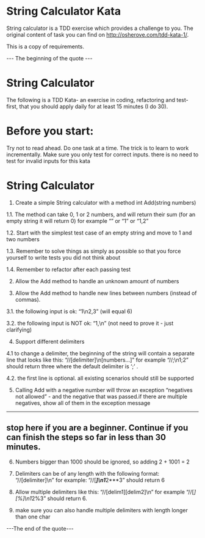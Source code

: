# String Calculator Kata

String calculator is a TDD exercise which provides a challenge to you. 
The original content of task you can find on http://osherove.com/tdd-kata-1/. 

This is a copy of requirements. 

--- The beginning of the quote ---
# String Calculator

The following is a TDD Kata- an exercise in coding, refactoring and test-first, that you should apply daily for at least 15 minutes (I do 30).

# Before you start: 

Try not to read ahead.
Do one task at a time. The trick is to learn to work incrementally.
Make sure you only test for correct inputs. there is no need to test for invalid inputs for this kata

# String Calculator

1. Create a simple String calculator with a method int Add(string numbers)

1.1. The method can take 0, 1 or 2 numbers, and will return their sum (for an empty string it will return 0) for example “” or “1” or “1,2”

1.2. Start with the simplest test case of an empty string and move to 1 and two numbers

1.3. Remember to solve things as simply as possible so that you force yourself to write tests you did not think about

1.4. Remember to refactor after each passing test

2. Allow the Add method to handle an unknown amount of numbers

3. Allow the Add method to handle new lines between numbers (instead of commas).

3.1. the following input is ok:  “1\n2,3”  (will equal 6)

3.2. the following input is NOT ok:  “1,\n” (not need to prove it - just clarifying)

4. Support different delimiters 

4.1 to change a delimiter, the beginning of the string will contain a separate line that looks like this:   “//[delimiter]\n[numbers…]” for example “//;\n1;2” should return three where the default delimiter is ‘;’ .

4.2. the first line is optional. all existing scenarios should still be supported

5. Calling Add with a negative number will throw an exception “negatives not allowed” - and the negative that was passed.if there are multiple negatives, show all of them in the exception message 
---
stop here if you are a beginner. Continue if you can finish the steps so far in less than 30 minutes.
---
6. Numbers bigger than 1000 should be ignored, so adding 2 + 1001  = 2

7. Delimiters can be of any length with the following format:  “//[delimiter]\n” for example: “//[***]\n1***2***3” should return 6

8. Allow multiple delimiters like this:  “//[delim1][delim2]\n” for example “//[*][%]\n1*2%3” should return 6.

9. make sure you can also handle multiple delimiters with length longer than one char

---The end of the quote---
